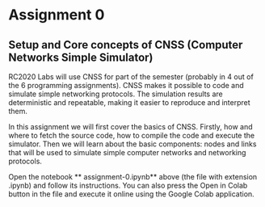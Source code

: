 # Assignment 0

## Setup and Core concepts of CNSS (Computer Networks Simple Simulator)


RC2020 Labs will use CNSS for part of the semester (probably in 4 out of the 6 programming assignments). CNSS makes it possible to code and simulate simple networking protocols. The simulation results are deterministic and repeatable, making it easier to reproduce and interpret them.

In this assignment we will first cover the basics of CNSS. Firstly, how and where to fetch the source code, how to compile the code and execute the simulator. Then we will learn about the basic components: nodes and links that will be used to simulate simple computer networks and networking protocols.

Open the notebook ** assignment-0.ipynb** above (the file with extension .ipynb) and follow its instructions. You can also press the Open in Colab button in the file and execute it online using the Google Colab application.
